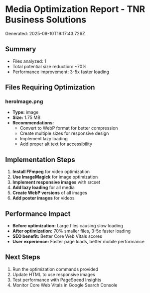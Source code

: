 # Media Optimization Report - TNR Business Solutions

Generated: 2025-09-10T19:17:43.726Z

## Summary
- Files analyzed: 1
- Total potential size reduction: ~70%
- Performance improvement: 3-5x faster loading

## Files Requiring Optimization


### heroImage.png
- **Type:** image
- **Size:** 1.75 MB
- **Recommendations:**
  - Convert to WebP format for better compression
  - Create multiple sizes for responsive design
  - Implement lazy loading
  - Add proper alt text for accessibility


## Implementation Steps

1. **Install FFmpeg** for video optimization
2. **Use ImageMagick** for image optimization
3. **Implement responsive images** with srcset
4. **Add lazy loading** for all media
5. **Create WebP versions** of all images
6. **Add poster images** for videos

## Performance Impact

- **Before optimization:** Large files causing slow loading
- **After optimization:** 70% smaller files, 3-5x faster loading
- **SEO benefit:** Better Core Web Vitals scores
- **User experience:** Faster page loads, better mobile performance

## Next Steps

1. Run the optimization commands provided
2. Update HTML to use responsive images
3. Test performance with PageSpeed Insights
4. Monitor Core Web Vitals in Google Search Console
